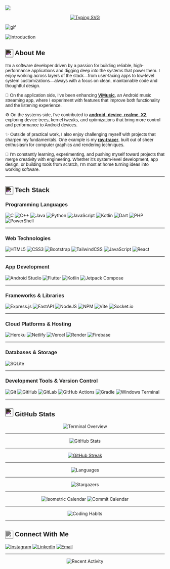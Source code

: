 <img src="https://capsule-render.vercel.app/api?type=waving&color=ffffff&height=200&section=header&text=Hi%20there,%20 I'm&fontSize=50" />

<div align="center">
  
[![Typing SVG](https://readme-typing-svg.herokuapp.com?font=Poppins&weight=500&size=38&pause=1000&color=3094ff&center=true&vCenter=true&width=600&lines=Software+Developer;Android+Developer;System+Architecture+Explorer;Building+Reliable+Applications)](https://git.io/typing-svg)

</div>

<img src="https://user-images.githubusercontent.com/74038190/225813708-98b745f2-7d22-48cf-9150-083f1b00d6c9.gif" alt="gif" />

<p>
  <img src="https://raw.githubusercontent.com/Jigen-Ohtsusuki/.github/main/metrics/intro.svg" alt="Introduction" />
</p>

## <img src="https://cdn.jsdelivr.net/npm/heroicons@2.0.18/24/outline/sparkles.svg" alt="about" width="25" height="25" style="filter: invert(100%) brightness(95%) contrast(80%); vertical-align: middle;" /> <span style="font-family: 'Poppins', sans-serif;">About Me</span>

<div style="font-family: 'Poppins', sans-serif;">

I'm a software developer driven by a passion for building reliable, high-performance applications and digging deep into the systems that power them. I enjoy working across layers of the stack—from user-facing apps to low-level system customizations—always with a focus on clean, maintainable code and thoughtful design.

🎵 On the application side, I've been enhancing **[ViMusic](https://github.com/Jigen-Ohtsusuki/ViMusic)**, an Android music streaming app, where I experiment with features that improve both functionality and the listening experience.

⚙️ On the systems side, I've contributed to **[android_device_realme_X2](https://github.com/Jigen-Ohtsusuki/android_device_realme_X2)**, exploring device trees, kernel tweaks, and optimizations that bring more control and performance to Android devices.

✨ Outside of practical work, I also enjoy challenging myself with projects that sharpen my fundamentals. One example is my **[ray-tracer](https://github.com/Jigen-Ohtsusuki/ray-tracer)**, built out of sheer enthusiasm for computer graphics and rendering techniques.

🚀 I'm constantly learning, experimenting, and pushing myself toward projects that merge creativity with engineering. Whether it's system-level development, app design, or building tools from scratch, I'm most at home turning ideas into working software.

</div>

---

## <img src="https://cdn.jsdelivr.net/npm/heroicons@2.0.18/24/outline/code-bracket.svg" alt="tech" width="25" height="25" style="filter: invert(100%) brightness(95%) contrast(80%); vertical-align: middle;" /> <span style="font-family: 'Poppins', sans-serif;">Tech Stack</span>

### <span style="font-family: 'Poppins', sans-serif;">Programming Languages</span>
![C](https://img.shields.io/badge/C-gray?style=for-the-badge&logo=c&logoColor=white)
![C++](https://img.shields.io/badge/C++-gray?style=for-the-badge&logo=c%2B%2B&logoColor=white)
![Java](https://img.shields.io/badge/Java-gray?style=for-the-badge&logo=openjdk&logoColor=white)
![Python](https://img.shields.io/badge/Python-gray?style=for-the-badge&logo=python&logoColor=white)
![JavaScript](https://img.shields.io/badge/JavaScript-gray?style=for-the-badge&logo=javascript&logoColor=white)
![Kotlin](https://img.shields.io/badge/Kotlin-gray?style=for-the-badge&logo=kotlin&logoColor=white)
![Dart](https://img.shields.io/badge/Dart-gray?style=for-the-badge&logo=dart&logoColor=white)
![PHP](https://img.shields.io/badge/PHP-gray?style=for-the-badge&logo=php&logoColor=white)
![PowerShell](https://img.shields.io/badge/PowerShell-gray?style=for-the-badge&logo=powershell&logoColor=white)

---
### <span style="font-family: 'Poppins', sans-serif;">Web Technologies</span>
![HTML5](https://img.shields.io/badge/HTML5-gray?style=for-the-badge&logo=html5&logoColor=white)
![CSS3](https://img.shields.io/badge/CSS3-gray?style=for-the-badge&logo=css3&logoColor=white)
![Bootstrap](https://img.shields.io/badge/Bootstrap-gray?style=for-the-badge&logo=bootstrap&logoColor=white)
![TailwindCSS](https://img.shields.io/badge/Tailwind_CSS-gray?style=for-the-badge&logo=tailwind-css&logoColor=white)
![JavaScript](https://img.shields.io/badge/JavaScript-gray?style=for-the-badge&logo=javascript&logoColor=white)
![React](https://img.shields.io/badge/React-gray?style=for-the-badge&logo=react&logoColor=white)

---
### <span style="font-family: 'Poppins', sans-serif;">App Development</span>
![Android Studio](https://img.shields.io/badge/Android_Studio-gray?style=for-the-badge&logo=android-studio&logoColor=white)
![Flutter](https://img.shields.io/badge/Flutter-gray?style=for-the-badge&logo=flutter&logoColor=white)
![Kotlin](https://img.shields.io/badge/Kotlin-gray?style=for-the-badge&logo=kotlin&logoColor=white)
![Jetpack Compose](https://img.shields.io/badge/Jetpack_Compose-gray?style=for-the-badge&logo=jetpack-compose&logoColor=white)

---
### <span style="font-family: 'Poppins', sans-serif;">Frameworks & Libraries</span>
![Express.js](https://img.shields.io/badge/Express.js-gray?style=for-the-badge&logo=express&logoColor=white)
![FastAPI](https://img.shields.io/badge/FastAPI-gray?style=for-the-badge&logo=fastapi&logoColor=white)
![NodeJS](https://img.shields.io/badge/Node.js-gray?style=for-the-badge&logo=node.js&logoColor=white)
![NPM](https://img.shields.io/badge/NPM-gray?style=for-the-badge&logo=npm&logoColor=white)
![Vite](https://img.shields.io/badge/Vite-gray?style=for-the-badge&logo=vite&logoColor=white)
![Socket.io](https://img.shields.io/badge/Socket.io-gray?style=for-the-badge&logo=socket.io&logoColor=white)

---
### <span style="font-family: 'Poppins', sans-serif;">Cloud Platforms & Hosting</span>
![Heroku](https://img.shields.io/badge/Heroku-gray?style=for-the-badge&logo=heroku&logoColor=white)
![Netlify](https://img.shields.io/badge/Netlify-gray?style=for-the-badge&logo=netlify&logoColor=white)
![Vercel](https://img.shields.io/badge/Vercel-gray?style=for-the-badge&logo=vercel&logoColor=white)
![Render](https://img.shields.io/badge/Render-gray?style=for-the-badge&logo=render&logoColor=white)
![Firebase](https://img.shields.io/badge/Firebase-gray?style=for-the-badge&logo=firebase&logoColor=white)

---
### <span style="font-family: 'Poppins', sans-serif;">Databases & Storage</span>
![SQLite](https://img.shields.io/badge/SQLite-gray?style=for-the-badge&logo=sqlite&logoColor=white)

---
### <span style="font-family: 'Poppins', sans-serif;">Development Tools & Version Control</span>
![Git](https://img.shields.io/badge/Git-gray?style=for-the-badge&logo=git&logoColor=white)
![GitHub](https://img.shields.io/badge/GitHub-gray?style=for-the-badge&logo=github&logoColor=white)
![GitLab](https://img.shields.io/badge/GitLab-gray?style=for-the-badge&logo=gitlab&logoColor=white)
![GitHub Actions](https://img.shields.io/badge/GitHub_Actions-gray?style=for-the-badge&logo=githubactions&logoColor=white)
![Gradle](https://img.shields.io/badge/Gradle-gray?style=for-the-badge&logo=Gradle&logoColor=white)
![Windows Terminal](https://img.shields.io/badge/Windows_Terminal-gray?style=for-the-badge&logo=windows-terminal&logoColor=white)

---
## <img src="https://cdn.jsdelivr.net/npm/heroicons@2.0.18/24/outline/chart-bar.svg" alt="stats" width="25" height="25" style="filter: invert(100%) brightness(95%) contrast(80%);" /> <span style="font-family: 'Poppins', sans-serif;">GitHub Stats</span>

<p align="center">
  <img src="https://raw.githubusercontent.com/Jigen-Ohtsusuki/.github/main/metrics/terminal.svg" alt="Terminal Overview" />
</p>

---

<p align="center">
  <img src="https://github-readme-stats.vercel.app/api?username=Jigen-Ohtsusuki&theme=transparent&hide_border=true&include_all_commits=true&count_private=true" alt="GitHub Stats" />
</p>

---

<p align="center">
  <a href="https://git.io/streak-stats"><img src="https://streak-stats.demolab.com?user=Jigen-Ohtsusuki&theme=transparent&hide_border=true" alt="GitHub Streak" /></a>
</p>

---

<p align="center">
  <img src="https://raw.githubusercontent.com/Jigen-Ohtsusuki/.github/main/metrics/languages.svg" alt="Languages" />
</p>

---

<p align="center">
  <img src="https://raw.githubusercontent.com/Jigen-Ohtsusuki/.github/main/metrics/stargazers.svg" alt="Stargazers" />
</p>

---

<p align="center">
  <img src="https://raw.githubusercontent.com/Jigen-Ohtsusuki/.github/main/metrics/calendar-iso.svg" alt="Isometric Calendar" />
  <img src="https://raw.githubusercontent.com/Jigen-Ohtsusuki/.github/main/metrics/calendar.svg" alt="Commit Calendar" />
</p>

---

<p align="center">
  <img src="https://raw.githubusercontent.com/Jigen-Ohtsusuki/.github/main/metrics/habits.svg" alt="Coding Habits" />
</p>

---

## <img src="https://cdn.jsdelivr.net/npm/heroicons@2.0.18/24/outline/globe-alt.svg" alt="connect" width="25" height="25" style="filter: invert(40%) sepia(0%) saturate(0%) hue-rotate(345deg) brightness(95%) contrast(80%); vertical-align: middle;" /> <span style="font-family: 'Poppins', sans-serif;">Connect With Me</span>

<div>

[![Instagram](https://img.shields.io/badge/Instagram-gray?style=for-the-badge&logo=Instagram&logoColor=white)](https://instagram.com/jigenxohtsusuki)
[![LinkedIn](https://img.shields.io/badge/LinkedIn-gray?style=for-the-badge&logo=linkedin&logoColor=white)](https://linkedin.com/in/JigenxOhtsusuki)
[![Email](https://img.shields.io/badge/Email-gray?style=for-the-badge&logo=gmail&logoColor=white)](mailto:abhishekpenkey@gmail.com)

</div>

---

<p align="center">
  <img src="https://raw.githubusercontent.com/Jigen-Ohtsusuki/.github/main/metrics/activity.svg" alt="Recent Activity" />
</p>